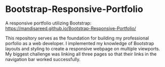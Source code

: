 # Bootstrap-Responsive-Portfolio
A responsive portfolio utilizing Bootstrap: https://mandisareed.github.io/Bootstrap-Responsive-Portfolio/

This repository serves as the foundation for building my professional porfolio as a web developer. I implemented my knowledge of Bootstrap layouts and styling to create a responsive webpage on multiple viewports. My biggest challenge was linking all three pages so that their links in the navigation bar worked successfully.
